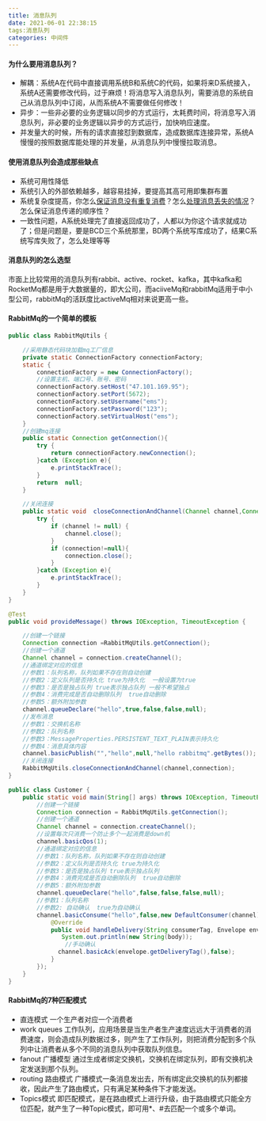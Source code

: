 ```yaml
---
title: 消息队列
date: 2021-06-01 22:38:15
tags:消息队列
categories: 中间件
---
```


#### 为什么要用消息队列？

- 解耦：系统A在代码中直接调用系统B和系统C的代码，如果将来D系统接入，系统A还需要修改代码，过于麻烦！将消息写入消息队列，需要消息的系统自己从消息队列中订阅，从而系统A不需要做任何修改！
- 异步：一些非必要的业务逻辑以同步的方式运行，太耗费时间，将消息写入消息队列，非必要的业务逻辑以异步的方式运行，加快响应速度。
- 并发量大的时候，所有的请求直接怼到数据库，造成数据库连接异常，系统A慢慢的按照数据库能处理的并发量，从消息队列中慢慢拉取消息。

#### 使用消息队列会造成那些缺点

- 系统可用性降低
- 系统引入的外部依赖越多，越容易挂掉，要提高其高可用即集群布置
- 系统复杂度提高，你怎么[保证消息没有重复消费](https://www.cnblogs.com/docs/high-concurrency/how-to-ensure-that-messages-are-not-repeatedly-consumed.md)？怎么[处理消息丢失的情况](https://www.cnblogs.com/docs/high-concurrency/how-to-ensure-the-reliable-transmission-of-messages.md)？怎么保证消息传递的顺序性？
- 一致性问题，A系统处理完了直接返回成功了，人都以为你这个请求就成功了；但是问题是，要是BCD三个系统那里，BD两个系统写库成功了，结果C系统写库失败了，怎么处理等等

#### 消息队列的怎么选型

市面上比较常用的消息队列有rabbit、active、rocket、kafka，其中kafka和RocketMq都是用于大数据量的，即大公司，而aciiveMq和rabbitMq适用于中小型公司，rabbitMq的活跃度比activeMq相对来说更高一些。

#### RabbitMq的一个简单的模板

```java
public class RabbitMqUtils {

    //采用静态代码块加载mq工厂信息
    private static ConnectionFactory connectionFactory;
    static {
        connectionFactory = new ConnectionFactory();
        //设置主机、端口号、账号、密码
        connectionFactory.setHost("47.101.169.95");
        connectionFactory.setPort(5672);
        connectionFactory.setUsername("ems");
        connectionFactory.setPassword("123");
        connectionFactory.setVirtualHost("ems");
    }
    //创建mq连接
    public static Connection getConnection(){
        try {
            return connectionFactory.newConnection();
        }catch (Exception e){
            e.printStackTrace();
        }
        return  null;
    }

    //关闭连接
    public static void  closeConnectionAndChannel(Channel channel,Connection connection){
        try {
            if (channel != null) {
                channel.close();
            }
            if (connection!=null){
                connection.close();
            }
        }catch (Exception e){
            e.printStackTrace();
        }
    }
}
```

```java
@Test
public void provideMessage() throws IOException, TimeoutException {

    //创建一个链接
    Connection connection =RabbitMqUtils.getConnection();
    //创建一个通道
    Channel channel = connection.createChannel();
    //通道绑定对应的信息
    //参数1：队列名称，队列如果不存在则自动创建
    //参数2：定义队列是否持久化 true为持久化  一般设置为true
    //参数3：是否是独占队列 true表示独占队列 一般不希望独占
    //参数4：消费完成是否自动删除队列  true自动删除
    //参数5：额外附加参数
    channel.queueDeclare("hello",true,false,false,null);
    //发布消息
    //参数1：交换机名称
    //参数2：队列名称
    //参数3：MessageProperties.PERSISTENT_TEXT_PLAIN表示持久化
    //参数4：消息具体内容
    channel.basicPublish("","hello",null,"hello rabbitmq".getBytes());
    //关闭连接
    RabbitMqUtils.closeConnectionAndChannel(channel,connection);
}
```

```java
public class Customer {
    public static void main(String[] args) throws IOException, TimeoutException {
        //创建一个链接
        Connection connection = RabbitMqUtils.getConnection();
        //创建一个通道
        Channel channel = connection.createChannel();
        //设置每次只消费一个防止多个一起消费是down机
        channel.basicQos(1);
        //通道绑定对应的信息
        //参数1：队列名称，队列如果不存在则自动创建
        //参数2：定义队列是否持久化 true为持久化
        //参数3：是否是独占队列 true表示独占队列
        //参数4：消费完成是否自动删除队列  true自动删除
        //参数5：额外附加参数
        channel.queueDeclare("hello",false,false,false,null);
        //参数1：队列名称
        //参数2: 自动确认  true为自动确认
        channel.basicConsume("hello",false,new DefaultConsumer(channel){
            @Override
            public void handleDelivery(String consumerTag, Envelope envelope, AMQP.BasicProperties properties, byte[] body) throws IOException {
               System.out.println(new String(body));
                //手动确认
              channel.basicAck(envelope.getDeliveryTag(),false);
            }
        });
    }
}
```

#### RabbitMq的7种匹配模式

- 直连模式    一个生产者对应一个消费者
- work queues 工作队列，应用场景是当生产者生产速度远远大于消费者的消费速度，则会造成队列数据过多，则产生了工作队列，则把消费分配到多个队列中让消费者从多个不同的消息队列中获取队列信息。
- fanout 广播模型   通过生成者绑定交换机，交换机在绑定队列，即有交换机决定发送到那个队列。
- routing 路由模式 广播模式一条消息发出去，所有绑定此交换机的队列都接收，因此产生了路由模式，只有满足某种条件下才能发送。
- Topics模式 即匹配模式，是在路由模式上进行升级，由于路由模式只能全方位匹配，就产生了一种Topic模式，即可用*、#去匹配一个或多个单词。
